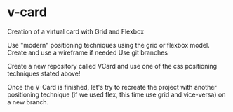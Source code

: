 # v-card

Creation of a virtual card with Grid and Flexbox

Use "modern" positioning techniques using the grid or flexbox model. Create and use a wireframe if needed Use git branches

Create a new repository called VCard and use one of the css positioning techniques stated above!

Once the V-Card is finished, let's try to recreate the project with another positioning technique (if we used flex, this time use grid and vice-versa) on a new branch.

